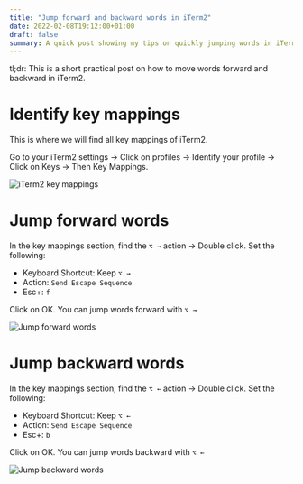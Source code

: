 ```yaml
---
title: "Jump forward and backward words in iTerm2"
date: 2022-02-08T19:12:00+01:00
draft: false
summary: A quick post showing my tips on quickly jumping words in iTerm2
---
```


tl;dr: This is a short practical post on how to move words forward and backward in iTerm2.

# Identify key mappings

This is where we will find all key mappings of iTerm2.

Go to your iTerm2 settings -> Click on profiles -> Identify your profile -> Click on Keys -> Then Key Mappings.

![iTerm2 key mappings](/2022/02/step-1.png "iTerm2 key mappings")

# Jump forward words

In the key mappings section, find the `⌥ →` action -> Double click. Set the following:

- Keyboard Shortcut: Keep `⌥ →`
- Action: `Send Escape Sequence`
- Esc+: `f`

Click on OK. You can jump words forward with `⌥ →`

![Jump forward words](/2022/02/step-2.png "Jump forward words")

# Jump backward words

In the key mappings section, find the `⌥ ←` action -> Double click. Set the following:

- Keyboard Shortcut: Keep `⌥ ←`
- Action: `Send Escape Sequence`
- Esc+: `b`

Click on OK. You can jump words backward with `⌥ ←`

![Jump backward words](/2022/02/step-3.png "Jump backward words")
